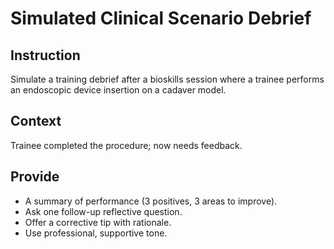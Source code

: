 # Simulated Clinical Scenario Debrief

## Instruction

Simulate a training debrief after a bioskills session where a trainee performs an endoscopic device insertion on a cadaver model.

## Context

Trainee completed the procedure; now needs feedback.

## Provide

- A summary of performance (3 positives, 3 areas to improve).
- Ask one follow-up reflective question.
- Offer a corrective tip with rationale.
- Use professional, supportive tone.
